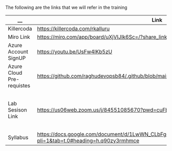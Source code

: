 The following are the links that we will refer in the training 

| __  | Link | Comments |
| ------------- | ------------- | ------------- |
| Killercoda | https://killercoda.com/rkalluru |  |
| Miro Link | https://miro.com/app/board/uXjVIJIk6Sc=/?share_link_id=961784020 | |
| Azure Account SignUP | https://youtu.be/UsFw4lKb5zU | |
| Azure Cloud Pre-requistes | https://github.com/raghudevopsb84/.github/blob/main/create-vm-in-azure.md | |
| Lab Sesison Link | https://us06web.zoom.us/j/84551085670?pwd=cuFbjprKGa6nupmY3nBRFxUgZbcSW6.1 | Timings 1PM to 9PM IST / 3.30AM to 11.30AM EST |
| Syllabus | https://docs.google.com/document/d/1LwWN_CLbFgclXy69k68c0vlxUoXQqnEnrlF_mBT_pY4/edit?pli=1&tab=t.0#heading=h.q90zy3rmhmce | |




